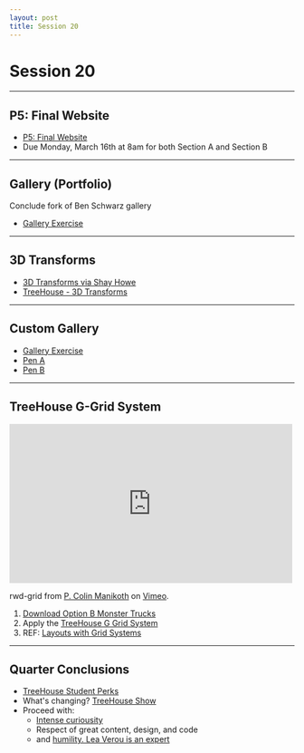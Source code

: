 ```yaml
---
layout: post
title: Session 20
---
```


# Session 20

---

## P5: Final Website

* [P5: Final Website](/368/p5-final-website)
* Due Monday, March 16th at 8am for both Section A and Section B

---

## Gallery (Portfolio)
Conclude fork of Ben Schwarz gallery

* [Gallery Exercise](https://github.com/vcd/gallery-ex)

---

## 3D Transforms 

* [3D Transforms via Shay Howe](http://learn.shayhowe.com/advanced-html-css/css-transforms/#three-dimensional-transforms)
* [TreeHouse - 3D Transforms](https://teamtreehouse.com/library/css-beyond-the-basics/understanding-css-transitions-and-transforms/3d-transforms-perspective-and-rotate3d)

---

## Custom Gallery

* [Gallery Exercise](https://github.com/vcd/gallery-ex)
* [Pen A](http://codepen.io/manikoth/pen/ZYGogK)
* [Pen B](http://codepen.io/manikoth/pen/Kwpvqw)

---

## TreeHouse G-Grid System

<iframe src="https://player.vimeo.com/video/122280627?title=0&byline=0&portrait=0" width="500" height="281" frameborder="0" webkitallowfullscreen mozallowfullscreen allowfullscreen></iframe> <p>rwd-grid from <a href="https://vimeo.com/manikoth">P. Colin Manikoth</a> on <a href="https://vimeo.com">Vimeo</a>.</p>


1. [Download Option B Monster Trucks](https://github.com/vcd/option-b)
2. Apply the [TreeHouse G Grid System](https://github.com/Guilh/G-Grid)
3. REF: [Layouts with Grid Systems](https://teamtreehouse.com/library/css-layout-techniques/grid-layout/)

---

## Quarter Conclusions

* [TreeHouse Student Perks](http://teamtreehouse.com/perks)
* What's changing? [TreeHouse Show](http://teamtreehouse.com/library/the-treehouse-show)
* Proceed with:
  * [Intense curiousity](http://www.webdesignerdepot.com/2015/01/css-you-can-get-excited-about-in-2015/)
  * Respect of great content, design, and code
  * and [humility. Lea Verou is an expert](https://vimeo.com/70171266)


